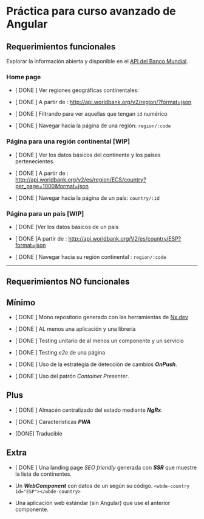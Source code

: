 # Práctica para curso avanzado de Angular

## Requerimientos funcionales

Explorar la información abierta y disponible en el [API del Banco Mundial](https://datahelpdesk.worldbank.org/knowledgebase/articles/898581-api-basic-call-structures).


### Home page

- [ DONE ] Ver regiones geográficas continentales:

- [ DONE ] A partir de : http://api.worldbank.org/v2/region/?format=json

- [ DONE ] Filtrando para ver aquellas que tengan `id` numérico

- [ DONE ] Navegar hacia la página de una región: `region/:code`

### Página para una región continental [WIP]

- [ DONE ] Ver los datos básicos del continente y los países pertenecientes.

- [ DONE ] A partir de : http://api.worldbank.org/v2/es/region/ECS/country?per_page=1000&format=json

- [ DONE ] Navegar hacia la página de un país: `country/:id`

### Página para un país [WIP]

- [ DONE ]Ver los datos básicos de un país

- [ DONE ]A partir de : http://api.worldbank.org/V2/es/country/ESP?format=json

- [ DONE ] Navegar hacia su región continental : `region/:code`

---

## Requerimientos NO funcionales

## Mínimo

- [ DONE ] Mono repositorio generado con las herramientas de [Nx.dev](https://nx.dev/angular)

- [ DONE ] AL menos una aplicación y una librería

- [ DONE ] Testing unitario de al menos un componente y un servicio

- [ DONE ] Testing _e2e_ de una página

- [ DONE ] Uso de la estrategia de detección de cambios **_OnPush_**.

- [ DONE ] Uso del patrón _Container Presenter_.

## Plus

- [ DONE ] Almacén centralizado del estado mediante **_NgRx_**.

- [ DONE ] Características **_PWA_**

- [DONE] Traducible

## Extra

- [ DONE ] Una landing page _SEO friendly_ generada con **_SSR_** que muestre la lista de continentes.

- Un _**WebComponent**_ con datos de un según su código. `<wbde-country id="ESP"></wbde-country>`

- Una aplicación web estándar (sin Angular) que use el anterior componente.
